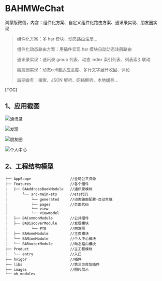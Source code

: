 # BAHMWeChat

鸿蒙版微信，内含：组件化方案、自定义组件化路由方案、通讯录实现、朋友圈实现



> 组件化方案：多 har 模块、动态路由注册…
>
> 组件化动态路由方案：用插件实现 har 模块自动动态注册路由
>
> 通讯录实现：通讯录 group 列表、动态 index 索引列表、列表索引联动
>
> 朋友圈实现：动态cell自适应高度、多行文字展开收回、评论
>
> 后期会有：搜索、JSON 解析、网络解析、本地缓存…



 [TOC] 

## 1、应用截图

![通讯录](https://github.com/boai/BAHMWeChat/blob/main/images/通讯录.png)

![发现](https://github.com/boai/BAHMWeChat/blob/main/images/发现.png)

![朋友圈](https://github.com/boai/BAHMWeChat/blob/main/images/朋友圈.png)

![个人中心](https://github.com/boai/BAHMWeChat/blob/main/images/个人中心.png)



## 2、工程结构模型

```
├── AppScope                  //全局公共资源
├── Features                  //各个组件
│   ├── BAAddressBookModule   //通讯录模块
│       └── src-main-ets      //ets代码
│           └── generated     //动态路由配置-自动生成
│           └── pages         //页面代码
│           └── view          
│           └── viewmodel
│   ├── BACommonModule        //公共组件
│   ├── BADiscoverModule      //发现模块
│           └── PYQ           //朋友圈         
│   ├── BAHomeModule          //主页模块
│   └── BAMineModule          //个人中心模块
│   └── BARouterModule        //动态路由模块
├── Product                   //主工程模块
│   └── entry                 //入口
├── hvigor                    //插件
├── libs                      //第三方库及插件
├── images                    //图片展示
└── oh_modules                
```





